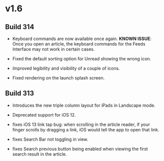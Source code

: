 # v1.6

## Build 314

- Keyboard commands are now available once again. **KNOWN ISSUE**: Once you open an article, the keyboard commands for the Feeds Interface may not work in certain cases. 

- Fixed the default sorting option for Unread showing the wrong icon. 

- Improved legibility and visibility of a couple of icons. 

- Fixed rendering on the launch splash screen. 

## Build 313

- Introduces the new triple column layout for iPads in Landscape mode. 

- Deprecated support for iOS 12. 

- fixes iOS 13 link tap bug: when scrolling in the article reader, if your finger scrolls by dragging a link, iOS would tell the app to open that link. 

- fixes Search Bar not toggling in view.

- fixes Search previous button being enabled when viewing the first search result in the article. 
